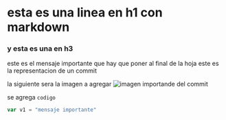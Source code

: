 # esta es una linea en h1 con markdown 

### y esta es una en h3 


este es el mensaje importante que hay que poner al final de la hoja este es la representacion de un commit 

la siguiente sera la imagen a agregar
![imagen importande del commit](https://octodex.github.com/images/yaktocat.png)


se agrega `codigo`
``` javascript
var v1 = "mensaje importante"
``` 

